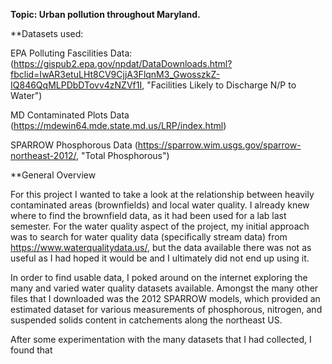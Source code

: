 **Topic: Urban pollution throughout Maryland.**


**Datasets used:

EPA Polluting Fascilities Data: (https://gispub2.epa.gov/npdat/DataDownloads.html?fbclid=IwAR3etuLHt8CV9CjjA3FlqnM3_GwosszkZ-IQ846QqMLPDbDTovv4zNZVf1I, "Facilities Likely to Discharge N/P to Water")

MD Contaminated Plots Data (https://mdewin64.mde.state.md.us/LRP/index.html)

SPARROW Phosphorous Data (https://sparrow.wim.usgs.gov/sparrow-northeast-2012/, "Total Phosphorous")


**General Overview 


For this project I wanted to take a look at the relationship between heavily contaminated areas (brownfields) and local water quality.
I already knew where to find the brownfield data, as it had been used for a lab last semester. 
For the water quality aspect of the project, my initial approach was to search for water quality data (specifically stream data) from  https://www.waterqualitydata.us/, but the data available there was not as useful as I had hoped it would be and I ultimately did not end up using it.


In order to find usable data, I poked around on the internet exploring the many and varied water quality datasets available. 
Amongst the many other files that I downloaded was the 2012 SPARROW models, which provided an estimated dataset for various measurements of phosphorous, nitrogen, and suspended solids content in catchements along the northeast US. 


After some experimentation with the many datasets that I had collected, I found that 
